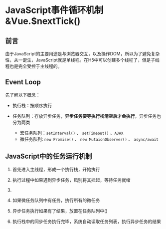 # JavaScript事件循环机制&Vue.$nextTick()

## 前言

由于JavaScript的主要用途是与浏览器交互，以及操作DOM，所以为了避免复杂性，从一诞生，JavaScript就是单线程。在H5中可以创建多个线程了，但是子线程也是完全受控于主线程的。

## Event  Loop

先了解以下概念：

- 执行栈：按顺序执行

- 任务队列：存放异步任务，**异步任务要等执行栈清空后才会执行**，异步任务也分为两类

  - 宏任务队列：`setInterval()`  、  `setTimeout()` 、`AJAX`
  - 微任务队列: `new Promise()`   、  `new MutaionObserver()`   、 `async/await`

  

## JavaScript中的任务运行机制

1. 首先进入主线程，形成一个执行栈，开始执行

2. 执行过程中如果遇到异步任务，风别将其挂起，等待任务就绪

3. 

4. 如果微任务队列中有任务，执行所有的微任务

5. 异步任务执行如果有了结果，放置在任务队列中()

6. 执行栈中的同步任务执行完毕，系统自动读取任务列表，执行异步任务的结果

   



